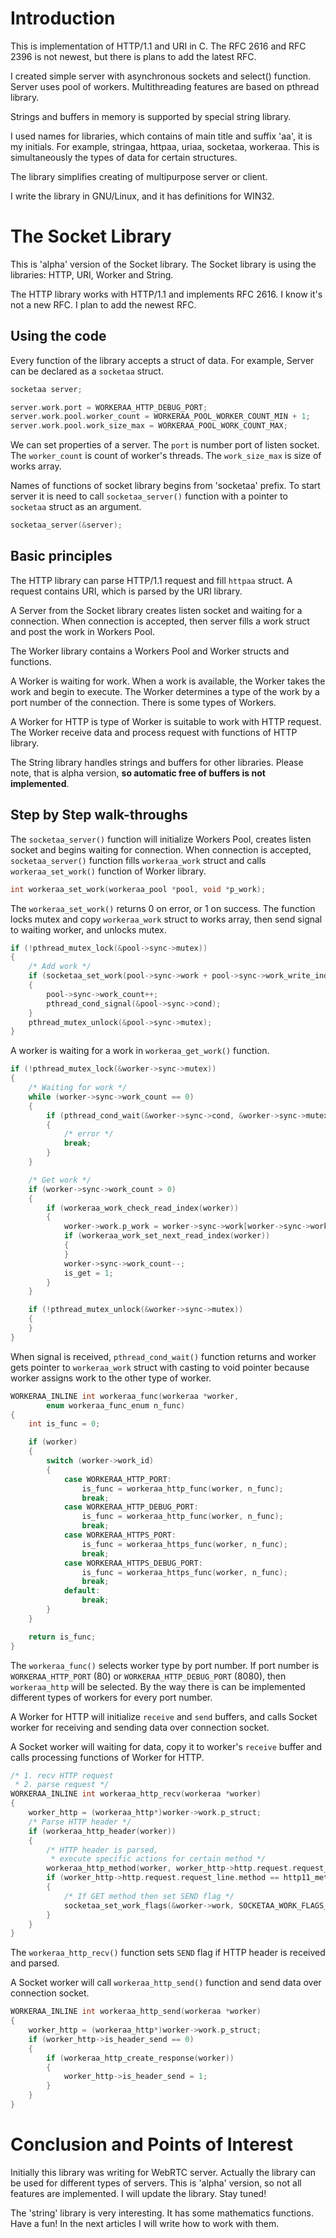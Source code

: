 # Introduction

This is implementation of HTTP/1.1 and URI in C. The RFC 2616 and RFC 2396 is not newest, but there is plans to add the latest RFC.

I created simple server with asynchronous sockets and select() function. Server uses pool of workers. Multithreading features are based on pthread library.

Strings and buffers in memory is supported by special string library.

I used names for libraries, which contains of main title and suffix 'aa', it is my initials. For example, stringaa, httpaa, uriaa, socketaa, workeraa. This is simultaneously the types of data for certain structures.

The library simplifies creating of multipurpose server or client.

I write the library in GNU/Linux, and it has definitions for WIN32.

# The Socket Library

This is 'alpha' version of the Socket library. The Socket library is using the libraries: HTTP, URI, Worker and String.

The HTTP library works with HTTP/1.1 and implements RFC 2616. I know it's not a new RFC. I plan to add the newest RFC.
## Using the code

Every function of the library accepts a struct of data. For example, Server can be declared as a `socketaa` struct.
```C
socketaa server;

server.work.port = WORKERAA_HTTP_DEBUG_PORT;
server.work.pool.worker_count = WORKERAA_POOL_WORKER_COUNT_MIN + 1;
server.work.pool.work_size_max = WORKERAA_POOL_WORK_COUNT_MAX;
```
We can set properties of a server. The `port` is number port of listen socket. The `worker_count` is count of worker's threads. The `work_size_max` is size of works array.

Names of functions of socket library begins from 'socketaa' prefix. To start server it is need to call `socketaa_server()` function with a pointer to `socketaa` struct as an argument.
```C
socketaa_server(&server);
```

## Basic principles

The HTTP library can parse HTTP/1.1 request and fill `httpaa` struct. A request contains URI, which is parsed by the URI library.

A Server from the Socket library creates listen socket and waiting for a connection. When connection is accepted, then server fills a work struct and post the work in Workers Pool.

The Worker library contains a Workers Pool and Worker structs and functions.

A Worker is waiting for work. When a work is available, the Worker takes the work and begin to execute. The Worker determines a type of the work by a port number of the connection. There is some types of Workers.

A Worker for HTTP is type of Worker is suitable to work with HTTP request. The Worker receive data and process request with functions of HTTP library.

The String library handles strings and buffers for other libraries. Please note, that is alpha version, __so automatic free of buffers is not implemented__.

## Step by Step walk-throughs

The `socketaa_server()` function will initialize Workers Pool, creates listen socket and begins waiting for connection. When connection is accepted, `socketaa_server()` function fills `workeraa_work` struct and calls `workeraa_set_work()` function of Worker library.
```C
int workeraa_set_work(workeraa_pool *pool, void *p_work);
```
The `workeraa_set_work()` returns 0 on error, or 1 on success. The function locks mutex and copy `workeraa_work` struct to works array, then send signal to waiting worker, and unlocks mutex.
```C
if (!pthread_mutex_lock(&pool->sync->mutex))
{
	/* Add work */
	if (socketaa_set_work(pool->sync->work + pool->sync->work_write_index, p_work))
	{
		pool->sync->work_count++;
		pthread_cond_signal(&pool->sync->cond);
	}
	pthread_mutex_unlock(&pool->sync->mutex);
}
```
A worker is waiting for a work in `workeraa_get_work()` function.
```C
if (!pthread_mutex_lock(&worker->sync->mutex))
{
	/* Waiting for work */
	while (worker->sync->work_count == 0)
	{
		if (pthread_cond_wait(&worker->sync->cond, &worker->sync->mutex))
		{
			/* error */
			break;
		}
	}

	/* Get work */
	if (worker->sync->work_count > 0)
	{
		if (workeraa_work_check_read_index(worker))
		{
			worker->work.p_work = worker->sync->work[worker->sync->work_read_index].p_work;
			if (workeraa_work_set_next_read_index(worker))
			{
			}
			worker->sync->work_count--;
			is_get = 1;
		}
	}

	if (!pthread_mutex_unlock(&worker->sync->mutex))
	{
	}
}
```
When signal is received, `pthread_cond_wait()` function returns and worker gets pointer to `workeraa_work` struct with casting to void pointer because worker assigns work to the other type of worker.
```C
WORKERAA_INLINE int workeraa_func(workeraa *worker, 
		enum workeraa_func_enum n_func)
{
	int is_func = 0;

	if (worker)
	{
		switch (worker->work_id)
		{
			case WORKERAA_HTTP_PORT:
				is_func = workeraa_http_func(worker, n_func);
				break;
			case WORKERAA_HTTP_DEBUG_PORT:
				is_func = workeraa_http_func(worker, n_func);
				break;
			case WORKERAA_HTTPS_PORT:
				is_func = workeraa_https_func(worker, n_func);
				break;
			case WORKERAA_HTTPS_DEBUG_PORT:
				is_func = workeraa_https_func(worker, n_func);
				break;
			default:
				break;
		}
	}

	return is_func;
}
```
The `workeraa_func()` selects worker type by port number. If port number is `WORKERAA_HTTP_PORT` (80) or `WORKERAA_HTTP_DEBUG_PORT` (8080), then `workeraa_http` will be selected. By the way there is can be implemented different types of workers for every port number.

A Worker for HTTP will initialize `receive` and `send` buffers, and calls Socket worker for receiving and sending data over connection socket.

A Socket worker will waiting for data, copy it to worker's `receive` buffer and calls processing functions of Worker for HTTP.
```C
/* 1. recv HTTP request
 * 2. parse request */
WORKERAA_INLINE int workeraa_http_recv(workeraa *worker)
{
	worker_http = (workeraa_http*)worker->work.p_struct;
	/* Parse HTTP header */
	if (workeraa_http_header(worker))
	{
		/* HTTP header is parsed,
		 * execute specific actions for certain method */
		workeraa_http_method(worker, worker_http->http.request.request_line.method);
		if (worker_http->http.request.request_line.method == http11_method_get)
		{
			/* If GET method then set SEND flag */
			socketaa_set_work_flags(&worker->work, SOCKETAA_WORK_FLAGS_IS_SEND | SOCKETAA_WORK_FLAGS_IS_SELECT);
		}
	}
}
```
The `workeraa_http_recv()` function sets `SEND` flag if HTTP header is received and parsed.

A Socket worker will call `workeraa_http_send()` function and send data over connection socket.
```C
WORKERAA_INLINE int workeraa_http_send(workeraa *worker)
{
	worker_http = (workeraa_http*)worker->work.p_struct;
	if (worker_http->is_header_send == 0)
	{
		if (workeraa_http_create_response(worker))
		{
			worker_http->is_header_send = 1;
		}
	}
}
```
# Conclusion and Points of Interest

Initially this library was writing for WebRTC server. Actually the library can be used for different types of servers. This is 'alpha' version, so not all features are implemented. I will update the library. Stay tuned!

The 'string' library is very interesting. It has some mathematics functions. Have a fun! In the next articles I will write how to work with them.
